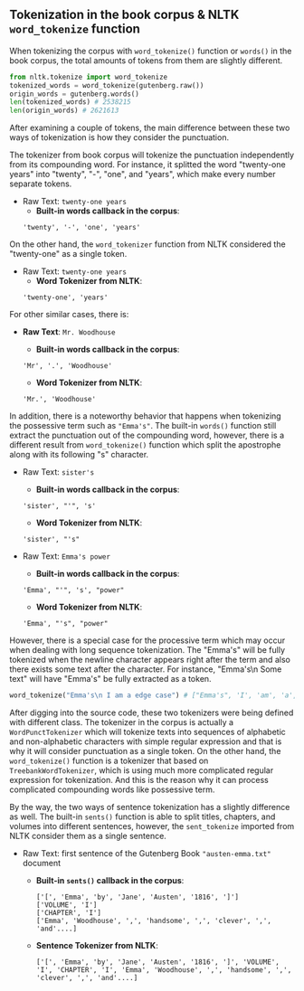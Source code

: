 ## **Tokenization in the book corpus** & **NLTK `word_tokenize` function**

When tokenizing the corpus with `word_tokenize()` function or `words()` in the book corpus, the total amounts of tokens from them are slightly different.

```python
from nltk.tokenize import word_tokenize
tokenized_words = word_tokenize(gutenberg.raw())
origin_words = gutenberg.words()
len(tokenized_words) # 2538215
len(origin_words) # 2621613
```

After examining a couple of tokens, the main difference between these two ways of tokenization is how they consider the punctuation.

The tokenizer from book corpus will tokenize the punctuation independently from its compounding word. For instance, it splitted the word "twenty-one years" into "twenty", "-", "one", and "years", which make every number separate tokens.

-   Raw Text: `twenty-one years`
    -   **Built-in words callback in the corpus**:
    ```
    'twenty', '-', 'one', 'years'
    ```

On the other hand, the `word_tokenizer` function from NLTK considered the "twenty-one" as a single token.

-   Raw Text: `twenty-one years`
    -   **Word Tokenizer from NLTK**:
    ```
    'twenty-one', 'years'
    ```

For other similar cases, there is: <br/>

-   **Raw Text**: `Mr. Woodhouse`

    -   **Built-in words callback in the corpus**:

    ```
    'Mr', '.', 'Woodhouse'
    ```

    -   **Word Tokenizer from NLTK**:

    ```
    'Mr.', 'Woodhouse'
    ```

In addition, there is a noteworthy behavior that happens when tokenizing the possessive term such as `"Emma's"`. The built-in `words()` function still extract the punctuation out of the compounding word, however, there is a different result from `word_tokenize()` function which split the apostrophe along with its following "s" character.

-   Raw Text: `sister's`

    -   **Built-in words callback in the corpus**:

    ```
    'sister', "'", 's'
    ```

    -   **Word Tokenizer from NLTK**:

    ```
    'sister', "'s"
    ```

-   Raw Text: `Emma's power`

    -   **Built-in words callback in the corpus**:

    ```
    'Emma', "'", 's', "power"
    ```

    -   **Word Tokenizer from NLTK**:

    ```
    'Emma', "'s", "power"
    ```

However, there is a special case for the processive term which may occur when dealing with long sequence tokenization. The "Emma's" will be fully tokenized when the newline character appears right after the term and also there exists some text after the character. For instance, "Emma's\n Some text" will have "Emma's" be fully extracted as a token.

```python
word_tokenize("Emma's\n I am a edge case") # ["Emma's", 'I', 'am', 'a', 'edge', 'case']
```

After digging into the source code, these two tokenizers were being defined with different class. The tokenizer in the corpus is actually a `WordPunctTokenizer` which will tokenize texts into sequences of alphabetic and non-alphabetic characters with simple regular expression and that is why it will consider punctuation as a single token. On the other hand, the `word_tokenize()` function is a tokenizer that based on `TreebankWordTokenizer`, which is using much more complicated regular expression for tokenization. And this is the reason why it can process complicated compounding words like possessive term.

By the way, the two ways of sentence tokenization has a slightly difference as well. The built-in `sents()` function is able to split titles, chapters, and volumes into different sentences, however, the `sent_tokenize` imported from NLTK consider them as a single sentence.

-   Raw Text: first sentence of the Gutenberg Book `"austen-emma.txt"` document

    -   **Built-in `sents()` callback in the corpus**:

        ```
        ['[', 'Emma', 'by', 'Jane', 'Austen', '1816', ']']
        ['VOLUME', 'I']
        ['CHAPTER', 'I']
        ['Emma', 'Woodhouse', ',', 'handsome', ',', 'clever', ',', 'and'....]
        ```

    -   **Sentence Tokenizer from NLTK**:

        ```
        ['[', 'Emma', 'by', 'Jane', 'Austen', '1816', ']', 'VOLUME', 'I', 'CHAPTER', 'I', 'Emma', 'Woodhouse', ',', 'handsome', ',', 'clever', ',', 'and'....]
        ```
